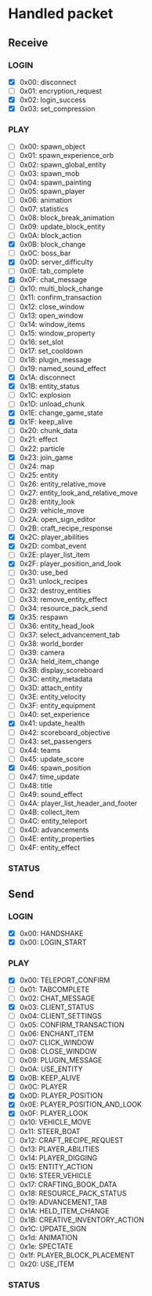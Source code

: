 # Handled packet
## Receive
### LOGIN
- [X] 0x00: disconnect
- [ ] 0x01: encryption_request
- [X] 0x02: login_success
- [X] 0x03: set_compression

### PLAY
- [ ] 0x00: spawn_object
- [ ] 0x01: spawn_experience_orb
- [ ] 0x02: spawn_global_entity
- [ ] 0x03: spawn_mob
- [ ] 0x04: spawn_painting
- [ ] 0x05: spawn_player
- [ ] 0x06: animation
- [ ] 0x07: statistics
- [ ] 0x08: block_break_animation
- [ ] 0x09: update_block_entity
- [ ] 0x0A: block_action
- [X] 0x0B: block_change
- [ ] 0x0C: boss_bar
- [X] 0x0D: server_difficulty
- [ ] 0x0E: tab_complete
- [X] 0x0F: chat_message
- [ ] 0x10: multi_block_change
- [ ] 0x11: confirm_transaction
- [ ] 0x12: close_window
- [ ] 0x13: open_window
- [ ] 0x14: window_items
- [ ] 0x15: window_property
- [ ] 0x16: set_slot
- [ ] 0x17: set_cooldown
- [ ] 0x18: plugin_message
- [ ] 0x19: named_sound_effect
- [X] 0x1A: disconnect
- [X] 0x1B: entity_status
- [ ] 0x1C: explosion
- [ ] 0x1D: unload_chunk
- [X] 0x1E: change_game_state
- [X] 0x1F: keep_alive
- [ ] 0x20: chunk_data
- [ ] 0x21: effect
- [ ] 0x22: particle
- [X] 0x23: join_game
- [ ] 0x24: map
- [ ] 0x25: entity
- [ ] 0x26: entity_relative_move
- [ ] 0x27: entity_look_and_relative_move
- [ ] 0x28: entity_look
- [ ] 0x29: vehicle_move
- [ ] 0x2A: open_sign_editor
- [ ] 0x2B: craft_recipe_response
- [X] 0x2C: player_abilities
- [X] 0x2D: combat_event
- [ ] 0x2E: player_list_item
- [X] 0x2F: player_position_and_look
- [ ] 0x30: use_bed
- [ ] 0x31: unlock_recipes
- [ ] 0x32: destroy_entities
- [ ] 0x33: remove_entity_effect
- [ ] 0x34: resource_pack_send
- [X] 0x35: respawn
- [ ] 0x36: entity_head_look
- [ ] 0x37: select_advancement_tab
- [ ] 0x38: world_border
- [ ] 0x39: camera
- [ ] 0x3A: held_item_change
- [ ] 0x3B: display_scoreboard
- [ ] 0x3C: entity_metadata
- [ ] 0x3D: attach_entity
- [ ] 0x3E: entity_velocity
- [ ] 0x3F: entity_equipment
- [ ] 0x40: set_experience
- [X] 0x41: update_health
- [ ] 0x42: scoreboard_objective
- [ ] 0x43: set_passengers
- [ ] 0x44: teams
- [ ] 0x45: update_score
- [X] 0x46: spawn_position
- [ ] 0x47: time_update
- [ ] 0x48: title
- [ ] 0x49: sound_effect
- [ ] 0x4A: player_list_header_and_footer
- [ ] 0x4B: collect_item
- [ ] 0x4C: entity_teleport
- [ ] 0x4D: advancements
- [ ] 0x4E: entity_properties
- [ ] 0x4F: entity_effect

### STATUS

## Send
### LOGIN
- [X] 0x00: HANDSHAKE
- [X] 0x00: LOGIN_START

### PLAY
- [X] 0x00: TELEPORT_CONFIRM
- [ ] 0x01: TABCOMPLETE
- [ ] 0x02: CHAT_MESSAGE
- [X] 0x03: CLIENT_STATUS
- [ ] 0x04: CLIENT_SETTINGS
- [ ] 0x05: CONFIRM_TRANSACTION
- [ ] 0x06: ENCHANT_ITEM
- [ ] 0x07: CLICK_WINDOW
- [ ] 0x08: CLOSE_WINDOW
- [ ] 0x09: PLUGIN_MESSAGE
- [ ] 0x0A: USE_ENTITY
- [X] 0x0B: KEEP_ALIVE
- [ ] 0x0C: PLAYER
- [X] 0x0D: PLAYER_POSITION
- [X] 0x0E: PLAYER_POSITION_AND_LOOK
- [X] 0x0F: PLAYER_LOOK
- [ ] 0x10: VEHICLE_MOVE
- [ ] 0x11: STEER_BOAT
- [ ] 0x12: CRAFT_RECIPE_REQUEST
- [ ] 0x13: PLAYER_ABILITIES
- [ ] 0x14: PLAYER_DIGGING
- [ ] 0x15: ENTITY_ACTION
- [ ] 0x16: STEER_VEHICLE
- [ ] 0x17: CRAFTING_BOOK_DATA
- [ ] 0x18: RESOURCE_PACK_STATUS
- [ ] 0x19: ADVANCEMENT_TAB
- [ ] 0x1A: HELD_ITEM_CHANGE
- [ ] 0x1B: CREATIVE_INVENTORY_ACTION
- [ ] 0x1C: UPDATE_SIGN
- [ ] 0x1d: ANIMATION
- [ ] 0x1e: SPECTATE
- [ ] 0x1f: PLAYER_BLOCK_PLACEMENT
- [ ] 0x20: USE_ITEM

### STATUS

